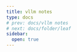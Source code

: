 ```yaml
---
title: vllm notes
type: docs
# prev: docs/vllm notes
# next: docs/folder/leaf
sidebar:
  open: true
---
```

